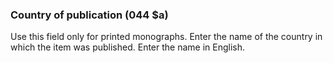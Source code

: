 ### Country of publication (044 $a)

Use this field only for printed monographs. Enter the name of the country in which the item was published. Enter the
name in English.

